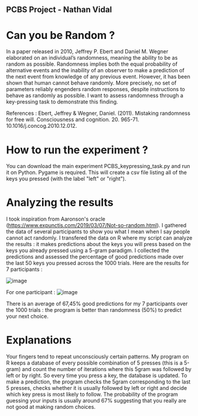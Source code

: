 ## PCBS Project - Nathan Vidal
# Can you be Random ?
In a paper released in 2010, Jeffrey P. Ebert and Daniel M. Wegner elaborated on an individual’s randomness, meaning the ability to be as random as possible. Randomness implies both the equal probability of alternative events and the inability of an observer to make a prediction of the next event from knowledge of any previous event. However, it has been shown that human cannot behave randomly. More precisely, no set of parameters reliably engenders random responses, despite instructions to behave as randomly as possible. I want to assess randomness through a key-pressing task to demonstrate this finding.

References : Ebert, Jeffrey & Wegner, Daniel. (2011). Mistaking randomness for free will. Consciousness and cognition. 20. 965-71. 10.1016/j.concog.2010.12.012. 

# How to run the experiment ?
You can download the main experiment PCBS_keypressing_task.py and run it on Python. Pygame is required. This will create a csv file listing all of the keys you pressed (with the label "left" or "right").

# Analyzing the results
I took inspiration from Aaronson's oracle (https://www.expunctis.com/2019/03/07/Not-so-random.html).
I gathered the data of several participants to show you what I mean when I say people cannot act randomly. I transfered the data on R where my script can analyze the results : it makes predictions about the keys you will press based on the keys you already pressed using a 5-gram paradigm. I collected the predictions and assessed the percentage of good predictions made over the last 50 keys you pressed across the 1000 trials. Here are the results for 7 participants :

![image](https://user-images.githubusercontent.com/81677999/117113370-a75e4f80-ad8a-11eb-9ad5-3a531b88148c.png)

For one participant :
![image](https://user-images.githubusercontent.com/81677999/117114058-a1b53980-ad8b-11eb-888d-f16328fa3491.png)

There is an average of 67,45% good predictions for my 7 participants over the 1000 trials : the program is better than randomness (50%) to predict your next choice.

# Explanations
Your fingers tend to repeat unconsciously certain patterns. My program on R keeps a database of every possible combination of 5 presses (this is a 5-gram) and count the number of iterations where this 5gram was followed by left or by right. So every time you press a key, the database is updated. To make a prediction, the program checks the 5gram corresponding to the last 5 presses, checks whether it is usually followed by left or right and decide which key press is most likely to follow. 
The probability of the program guessing your inputs is usually around 67% suggesting that you really are not good at making random choices.
